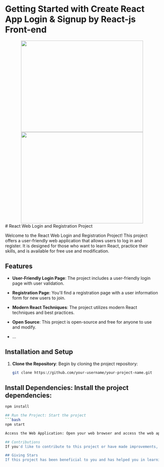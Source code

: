 # Getting Started with Create React App  Login & Signup  by React-js  Front-end
<div align="center">
  <img src="https://github.com/ramincsy/Login_Signup-React-js/blob/main/1.JPG" width="400" height="300"/>
  <img src="https://github.com/ramincsy/Login_Signup-React-js/blob/main/2.JPG" width="400" height="300" />
</div>
# React Web Login and Registration Project

Welcome to the React Web Login and Registration Project! This project offers a user-friendly web application that allows users to log in and register. It is designed for those who want to learn React, practice their skills, and is available for free use and modification.

## Features

- **User-Friendly Login Page**: The project includes a user-friendly login page with user validation.

- **Registration Page**: You'll find a registration page with a user information form for new users to join.

- **Modern React Techniques**: The project utilizes modern React techniques and best practices.

- **Open Source**: This project is open-source and free for anyone to use and modify.

- ...

## Installation and Setup

1. **Clone the Repository**: Begin by cloning the project repository:

   ```bash
   git clone https://github.com/your-username/your-project-name.git


## Install Dependencies: Install the project dependencies:
   ```bash
npm install

## Run the Project: Start the project
   ```bash
npm start

Access the Web Application: Open your web browser and access the web application at http://localhost:3000.

## Contributions
If you'd like to contribute to this project or have made improvements, please submit a pull request. Additionally, feel free to use the Issues section to report any problems or suggest enhancements.

## Giving Stars
If this project has been beneficial to you and has helped you in learning React, please consider giving it a star.
